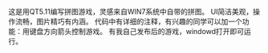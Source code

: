 这是用QT5.11编写拼图游戏，灵感来自WIN7系统中自带的拼图。
UI简洁美观，操作流畅，图片精巧有内涵。
代码中有详细的注释，有兴趣的同学可以加一个功能：用键盘方向箭头控制游戏。
有我自己发布后的游戏，windowd打开即可运行。
